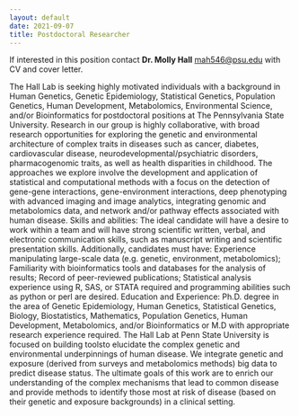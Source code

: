 ```yaml
---
layout: default
date: 2021-09-07
title: Postdoctoral Researcher
---
```


If interested in this position contact **Dr. Molly Hall** mah546@psu.edu with CV and cover letter.

The Hall Lab is seeking highly motivated individuals with a background in Human Genetics, Genetic Epidemiology, Statistical Genetics, Population Genetics, 
Human Development, Metabolomics, Environmental Science, and/or Bioinformatics for postdoctoral positions at The Pennsylvania State University. Research in 
our group is highly collaborative, with broad research opportunities for exploring the genetic and environmental architecture of complex traits in diseases 
such as cancer, diabetes, cardiovascular disease, neurodevelopmental/psychiatric disorders, pharmacogenomic traits, as well as health disparities in childhood. 
The approaches we explore involve the development and application of statistical and computational methods with a focus on the detection of gene-gene interactions, 
gene-environment interactions, deep phenotyping with advanced imaging and image analytics, integrating genomic and metabolomics data, and network and/or pathway
effects associated with human disease. Skills and abilities: The ideal candidate will have a desire to work within a team and will have strong scientific written,
verbal, and electronic communication skills, such as manuscript writing and scientific presentation skills. Additionally, candidates must have: Experience 
manipulating large-scale data (e.g. genetic, environment, metabolomics); Familiarity with bioinformatics tools and databases for the analysis of results; 
Record of peer-reviewed publications; Statistical analysis experience using R, SAS, or STATA required and programming abilities such as python or perl are desired. 
Education and Experience: Ph.D. degree in the area of Genetic Epidemiology, Human Genetics, Statistical Genetics, Biology, Biostatistics, Mathematics, 
Population Genetics, Human Development, Metabolomics, and/or Bioinformatics or M.D with appropriate research experience required. The Hall Lab at 
Penn State University is focused on building toolsto elucidate the complex genetic and environmental underpinnings of human disease. We integrate genetic and 
exposure (derived from surveys and metabolomics methods) big data to predict disease status. The ultimate goals of this work are to enrich our understanding of 
the complex mechanisms that lead to common disease and provide methods to identify those most at risk of disease (based on their genetic and exposure backgrounds)
in a clinical setting.
